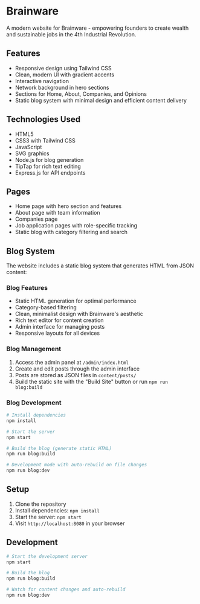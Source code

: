 # Brainware

A modern website for Brainware - empowering founders to create wealth and sustainable jobs in the 4th Industrial Revolution.

## Features

- Responsive design using Tailwind CSS
- Clean, modern UI with gradient accents
- Interactive navigation
- Network background in hero sections
- Sections for Home, About, Companies, and Opinions
- Static blog system with minimal design and efficient content delivery

## Technologies Used

- HTML5
- CSS3 with Tailwind CSS
- JavaScript
- SVG graphics
- Node.js for blog generation
- TipTap for rich text editing
- Express.js for API endpoints

## Pages

- Home page with hero section and features
- About page with team information
- Companies page
- Job application pages with role-specific tracking
- Static blog with category filtering and search

## Blog System

The website includes a static blog system that generates HTML from JSON content:

### Blog Features

- Static HTML generation for optimal performance
- Category-based filtering
- Clean, minimalist design with Brainware's aesthetic
- Rich text editor for content creation
- Admin interface for managing posts
- Responsive layouts for all devices

### Blog Management

1. Access the admin panel at `/admin/index.html`
2. Create and edit posts through the admin interface
3. Posts are stored as JSON files in `content/posts/`
4. Build the static site with the "Build Site" button or run `npm run blog:build`

### Blog Development

```bash
# Install dependencies
npm install

# Start the server
npm start

# Build the blog (generate static HTML)
npm run blog:build

# Development mode with auto-rebuild on file changes
npm run blog:dev
```

## Setup

1. Clone the repository
2. Install dependencies: `npm install`
3. Start the server: `npm start`
4. Visit `http://localhost:8080` in your browser

## Development

```bash
# Start the development server
npm start

# Build the blog
npm run blog:build

# Watch for content changes and auto-rebuild
npm run blog:dev
```
